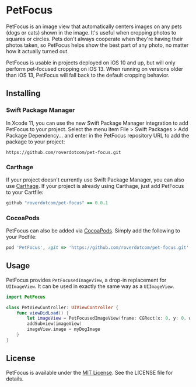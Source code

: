 # PetFocus

PetFocus is an image view that automatically centers images on any pets (dogs or cats) shown in the image. It's useful when cropping photos to squares or circles. Pets don't always cooperate when they're having their photos taken, so PetFocus helps show the best part of any photo, no matter how it actually turned out.

PetFocus is usable in projects deployed on iOS 10 and up, but will only perform pet-focused cropping on iOS 13. When running on versions older than iOS 13, PetFocus will fall back to the default cropping behavior.

## Installing

### Swift Package Manager

In Xcode 11, you can use the new Swift Package Manager integration to add PetFocus to your project. Select the menu item File > Swift Packages > Add Package Dependency… and enter in the PetFocus repository URL to add the package to your project:

```
https://github.com/roverdotcom/pet-focus.git
```

### Carthage

If your project doesn't currently use Swift Package Manager, you can also use [Carthage](https://www.github.com/Carthage/Carthage). If your project is already using Carthage, just add PetFocus to your Cartfile:

```ruby
github "roverdotcom/pet-focus" == 0.0.1
```

### CocoaPods

PetFocus can also be added via [CocoaPods](http://cocoapods.org/). Simply add the following to your Podfile:

```ruby
pod 'PetFocus', :git => 'https://github.com/roverdotcom/pet-focus.git'
```

## Usage

PetFocus provides `PetFocusedImageView`, a drop-in replacement for `UIImageView`. It can be used in exactly the same way as a `UIImageView`.

```swift
import PetFocus

class PetViewController: UIViewController {
    func viewDidLoad() {
        let imageView = PetFocusedImageView(frame: CGRect(x: 0, y: 0, width: 200, height: 200))
        addSubview(imageView)
        imageView.image = myDogImage
    }
}
```

## License

PetFocus is available under the [MIT License](https://choosealicense.com/licenses/mit/). See the LICENSE file for details.